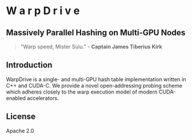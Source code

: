 # W a r p D r i v e
## Massively Parallel Hashing on Multi-GPU Nodes

> "Warp speed, Mister Sulu." - **Captain James Tiberius Kirk**

## Introduction
WarpDrive is a single- and multi-GPU hash table implementation written in C++ and CUDA-C.
We provide a novel open-addressing probing scheme which adheres closely to the warp execution model of modern CUDA-enabled accelerators.

## License
Apache 2.0

